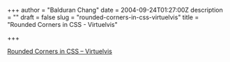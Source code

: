 +++
author = "Balduran Chang"
date = 2004-09-24T01:27:00Z
description = ""
draft = false
slug = "rounded-corners-in-css-virtuelvis"
title = "Rounded Corners in CSS - Virtuelvis"

+++


[Rounded Corners in CSS – Virtuelvis](http://www.virtuelvis.com/gallery/css/rounded/)

